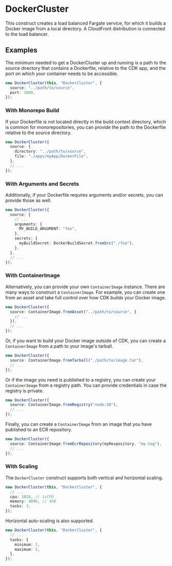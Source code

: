 # DockerCluster

This construct creates a load balanced Fargate service, for which it builds a Docker image from a local directory. A CloudFront distribution is connected to the load balancer.

## Examples

The minimum needed to get a DockerCluster up and running is a path to the source directory that contains a Dockerfile, relative to the CDK app, and the port on which your container needs to be accessible.

```ts
new DockerCluster(this, "DockerCluster", {
  source: "../path/to/source",
  port: 3000,
});
```

### With Monorepo Build

If your Dockerfile is not located directly in the build context directory, which is common for monorepositories, you can provide the path to the Dockerfile relative to the source directory.

```ts
new DockerCluster({
  source: {
    directory: "../path/to/source",
    file: "./apps/myApp/DockerFile",
  },
  // ...
});
```

### With Arguments and Secrets

Additionally, if your Dockerfile requires arguments and/or secrets, you can provide those as well.

```ts
new DockerCluster({
  source: {
    // ...
    arguments: {
      MY_BUILD_ARGUMENT: "foo",
    },
    secrets: {
      myBuildSecret: DockerBuildSecret.fromSrc("./foo"),
    },
  },
  // ...
});
```

### With ContainerImage

Alternatively, you can provide your own `ContainerImage` instance. There are many ways to construct a `ContainerImage`. For example, you can create one from an asset and take full control over how CDK builds your Docker image.

```ts
new DockerCluster({
  source: ContainerImage.fromAsset("../path/to/source", {
    // ...
  }),
  // ...
});
```

Or, if you want to build your Docker image outside of CDK, you can create a `ContainerImage` from a path to your image's tarball.

```ts
new DockerCluster({
  source: ContainerImage.fromTarball("./path/to/image.tar"),
  // ...
});
```

Or if the image you need is published to a registry, you can create your
`ContainerImage` from a registry path. You can provide credentials in case the registry is private.

```ts
new DockerCluster({
  source: ContainerImage.fromRegistry("node:20"),
  // ...
});
```

Finally, you can create a `ContainerImage` from an image that you have published to an ECR repository.

```ts
new DockerCluster({
  source: ContainerImage.fromEcrRepository(myRespository, "my-tag"),
  // ...
});
```

### With Scaling

The `DockerCluster` construct supports both vertical and horizontal scaling.

```ts
new DockerCluster(this, "DockerCluster", {
  // ...
  cpu: 1024, // 1vCPU
  memory: 4096, // 4GB
  tasks: 3,
});
```

Horizontal auto-scaling is also supported.

```ts
new DockerCluster(this, "DockerCluster", {
  // ...
  tasks: {
    minimum: 1,
    maximum: 5,
  },
});
```
